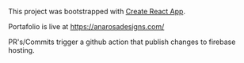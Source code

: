 This project was bootstrapped with [Create React App](https://github.com/facebook/create-react-app).

Portafolio is live at https://anarosadesigns.com/

PR's/Commits trigger a github action that publish changes to firebase hosting.
